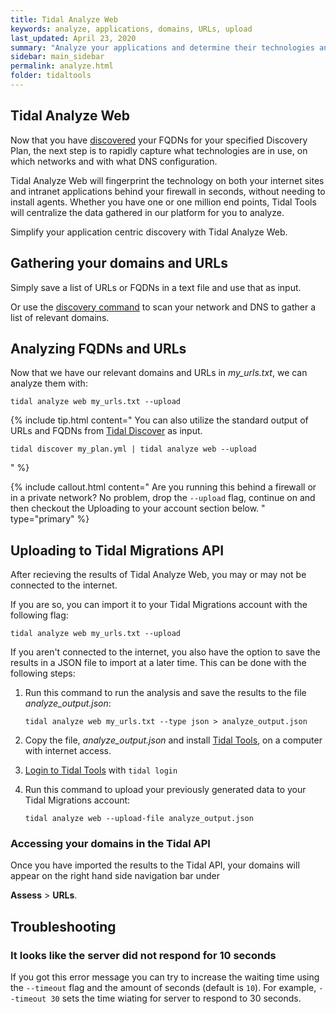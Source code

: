 ```yaml
---
title: Tidal Analyze Web
keywords: analyze, applications, domains, URLs, upload
last_updated: April 23, 2020
summary: "Analyze your applications and determine their technologies and network data."
sidebar: main_sidebar
permalink: analyze.html
folder: tidaltools
---
```



## Tidal Analyze Web

Now that you have [discovered](discover.html) your FQDNs for your specified
Discovery Plan, the next step is to rapidly capture what technologies are in
use, on which networks and with what DNS configuration.

Tidal Analyze Web will fingerprint the technology on both your internet sites and
intranet applications behind your firewall in seconds, without needing to
install agents. Whether you have one or one million end points, Tidal Tools will
centralize the data gathered in our platform for you to analyze.

Simplify your application centric discovery with Tidal Analyze Web.

## Gathering your domains and URLs

Simply save a list of URLs or FQDNs in a text file and use that as input.

Or use the [discovery command](discover.html) to scan your network and DNS to
gather a list of relevant domains.


## Analyzing FQDNs and URLs

Now that we have our relevant domains and URLs in *my_urls.txt*, we can analyze
them with:

```
tidal analyze web my_urls.txt --upload
```

{% include tip.html content="
You can also utilize the standard output of URLs
and FQDNs from [Tidal Discover](discover.html) as input.
```
tidal discover my_plan.yml | tidal analyze web --upload
```
" %}

{% include callout.html content="
Are you running this behind a firewall or in a private network? No problem,
drop the `--upload` flag, continue on and then checkout the Uploading to your
account section below.
" type="primary" %}

## Uploading to Tidal Migrations API

After recieving the results of Tidal Analyze Web, you may or may not be connected
to the internet.

If you are so, you can import it to your Tidal Migrations account with the
following flag:

```
tidal analyze web my_urls.txt --upload
```

If you aren't connected to the internet, you also have the option to save the
results in a JSON file to import at a later time. This can be done with the
following steps:

1. Run this command to run the analysis and save the results to the file
   *analyze_output.json*:

   ```
   tidal analyze web my_urls.txt --type json > analyze_output.json
   ```

2. Copy the file, *analyze_output.json* and install [Tidal
   Tools](tidal-tools.html), on a computer with internet access.
3. [Login to Tidal Tools](tidal-tools.html#login) with `tidal login`
4. Run this command to upload your previously generated data to your Tidal
   Migrations account:

   ```
   tidal analyze web --upload-file analyze_output.json
   ```

### Accessing your domains in the Tidal API

Once you have imported the results to the Tidal API, your domains will appear
on the right hand side navigation bar under

**Assess** > **URLs**.

## Troubleshooting

### It looks like the server did not respond for 10 seconds

If you got this error message you can try to increase the waiting time using the
`--timeout` flag and the amount of seconds (default is `10`). For example,
`--timeout 30` sets the time wiating for server to respond to 30 seconds.
